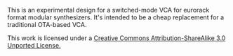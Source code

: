 This is an experimental design for a switched-mode VCA for eurorack format modular synthesizers.  It's intended to be a cheap replacement for a traditional OTA-based VCA.

This work is licensed under a [Creative Commons Attribution-ShareAlike 3.0 Unported License.](http://creativecommons.org/licenses/by-sa/3.0/deed.en_US)